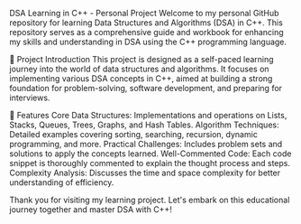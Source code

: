 DSA Learning in C++ - Personal Project
Welcome to my personal GitHub repository for learning Data Structures and Algorithms (DSA) in C++. This repository serves as a comprehensive guide and workbook for enhancing my skills and understanding in DSA using the C++ programming language.

🌟 Project Introduction
This project is designed as a self-paced learning journey into the world of data structures and algorithms. It focuses on implementing various DSA concepts in C++, aimed at building a strong foundation for problem-solving, software development, and preparing for interviews.

🚀 Features
Core Data Structures: Implementations and operations on Lists, Stacks, Queues, Trees, Graphs, and Hash Tables.
Algorithm Techniques: Detailed examples covering sorting, searching, recursion, dynamic programming, and more.
Practical Challenges: Includes problem sets and solutions to apply the concepts learned.
Well-Commented Code: Each code snippet is thoroughly commented to explain the thought process and steps.
Complexity Analysis: Discusses the time and space complexity for better understanding of efficiency.

Thank you for visiting my learning project. Let's embark on this educational journey together and master DSA with C++!






